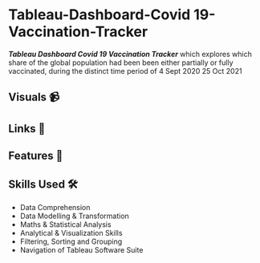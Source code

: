 # Tableau-Dashboard-Covid 19-Vaccination-Tracker
***Tableau Dashboard Covid 19 Vaccination Tracker*** which explores which share of the global population had been been either partially or fully vaccinated, during the distinct time period of 4 Sept 2020 25 Oct 2021

## Visuals 📹




## Links 🔗



## Features 🌊



## Skills Used 🛠
- Data Comprehension
- Data Modelling & Transformation
- Maths & Statistical Analysis
- Analytical & Visualization Skills
- Filtering, Sorting and Grouping
- Navigation of Tableau Software Suite
